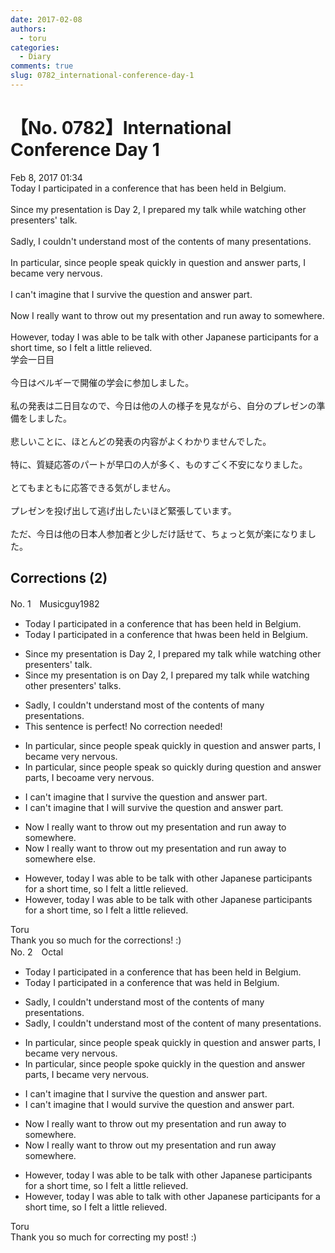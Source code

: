 ```yaml
---
date: 2017-02-08
authors:
  - toru
categories:
  - Diary
comments: true
slug: 0782_international-conference-day-1
---
```


# 【No. 0782】International Conference Day 1
<div class="date">Feb 8, 2017 01:34</div>
<div id="post"><div id="body_show_ori">
Today I participated in a conference that has been held in Belgium.<br/><br/>Since my presentation is Day 2, I prepared my talk while watching other presenters' talk.<br/><br/>Sadly, I couldn't understand most of the contents of many presentations.<br/><br/>In particular, since people speak quickly in question and answer parts, I became very nervous.<br/><br/>I can't imagine that I survive the question and answer part.<br/><br/>Now I really want to throw out my presentation and run away to somewhere.<br/><br/>However, today I was able to be talk with other Japanese participants for a short time, so I felt a little relieved.
</div></div>

<!-- more -->

<div id="post_ja"><div id="body_show_mo">
学会一日目<br/><br/>今日はベルギーで開催の学会に参加しました。<br/><br/>私の発表は二日目なので、今日は他の人の様子を見ながら、自分のプレゼンの準備をしました。<br/><br/>悲しいことに、ほとんどの発表の内容がよくわかりませんでした。<br/><br/>特に、質疑応答のパートが早口の人が多く、ものすごく不安になりました。<br/><br/>とてもまともに応答できる気がしません。<br/><br/>プレゼンを投げ出して逃げ出したいほど緊張しています。<br/><br/>ただ、今日は他の日本人参加者と少しだけ話せて、ちょっと気が楽になりました。
</div></div>

## Corrections (2)
<div id="block"><div class="first_name"> No. 1　<span class="just_name">Musicguy1982</span></div><div id="block2">
<ul class="correction_field">
<li class="incorrect">Today I participated in a conference that has been held in Belgium.</li>
<li class="corrected correct">
Today I participated in a conference that <span class="f_gray"><span class="sline">h</span></span><span class="f_red">w</span>as <span class="f_gray"><span class="sline">been </span></span>held in Belgium.
</li>
</ul>
<ul class="correction_field">
<li class="incorrect">Since my presentation is Day 2, I prepared my talk while watching other presenters' talk.</li>
<li class="corrected correct">
Since my presentation is <span class="f_red">on </span>Day 2, I prepared my talk while watching other presenters' talk<span class="f_red">s</span>.
</li>
</ul>
<ul class="correction_field">
<li class="incorrect">Sadly, I couldn't understand most of the contents of many presentations.</li>
<li class="corrected perfect">This sentence is perfect! No correction needed!</li>
</ul>
<ul class="correction_field">
<li class="incorrect">In particular, since people speak quickly in question and answer parts, I became very nervous.</li>
<li class="corrected correct">
In particular, since people speak <span class="f_red">so </span>quickly <span class="f_red">dur</span>in<span class="f_red">g</span> question and answer parts, I bec<span class="f_red">o</span><span class="f_gray"><span class="sline">a</span></span>me very nervous.
</li>
</ul>
<ul class="correction_field">
<li class="incorrect">I can't imagine that I survive the question and answer part.</li>
<li class="corrected correct">
I can't imagine that I <span class="f_red">will </span>survive the question and answer part.
</li>
</ul>
<ul class="correction_field">
<li class="incorrect">Now I really want to throw out my presentation and run away to somewhere.</li>
<li class="corrected correct">
Now I really want to throw out my presentation and run away to somewhere<span class="f_red"> else</span>.
</li>
</ul>
<ul class="correction_field">
<li class="incorrect">However, today I was able to be talk with other Japanese participants for a short time, so I felt a little relieved.</li>
<li class="corrected correct">
However, today I was able to <span class="f_gray"><span class="sline">be </span></span>talk with other Japanese participants for a short time, so I felt a little relieved.
</li>
</ul>
</div><div class="name"><span class="just_name">Toru</span><br>
Thank you so much for the corrections! :)
</div>
</div>
<div id="block"><div class="first_name"> No. 2　<span class="just_name">Octal</span></div><div id="block2">
<ul class="correction_field">
<li class="incorrect">Today I participated in a conference that has been held in Belgium.</li>
<li class="corrected correct">
Today I participated in a conference that was held in Belgium.
</li>
</ul>
<ul class="correction_field">
<li class="incorrect">Sadly, I couldn't understand most of the contents of many presentations.</li>
<li class="corrected correct">
Sadly, I couldn't understand most of the content of many presentations.
</li>
</ul>
<ul class="correction_field">
<li class="incorrect">In particular, since people speak quickly in question and answer parts, I became very nervous.</li>
<li class="corrected correct">
In particular, since people spoke quickly in the question and answer parts, I became very nervous.
</li>
</ul>
<ul class="correction_field">
<li class="incorrect">I can't imagine that I survive the question and answer part.</li>
<li class="corrected correct">
I can't imagine that I would survive the question and answer part.
</li>
</ul>
<ul class="correction_field">
<li class="incorrect">Now I really want to throw out my presentation and run away to somewhere.</li>
<li class="corrected correct">
Now I really want to throw out my presentation and run away somewhere.
</li>
</ul>
<ul class="correction_field">
<li class="incorrect">However, today I was able to be talk with other Japanese participants for a short time, so I felt a little relieved.</li>
<li class="corrected correct">
However, today I was able to talk with other Japanese participants for a short time, so I felt a little relieved.
</li>
</ul>
</div><div class="name"><span class="just_name">Toru</span><br>
Thank you so much for correcting my post! :)
</div>
</div>
